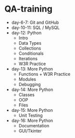 # QA-training
- day-6-7: Git and GitHub
- day-10-11: SQL / MySQL
- day-12: Python
  - Intro
  - Data Types
  - Collections
  - Conditionals
  - Iterations
  - W3R Practice
- day-13: More Python
  - Functions + W3R Practice
  - Modules
  - Debugging
- day-14: More Python
  - Classes
  - OOP
  - Files
- day-15: More Python
  - Unit Testing
- day-16: More Python
  - Documentation
  - GUI/Tkinter
